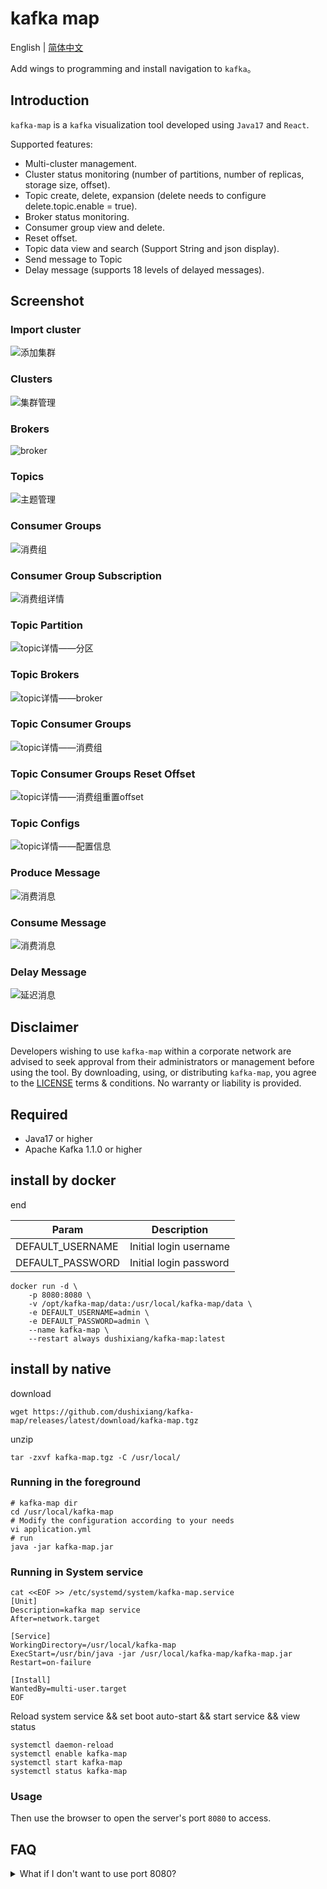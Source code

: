 # kafka map

English | [简体中文](./README-zh_CN.md)

Add wings to programming and install navigation to `kafka`。

## Introduction

`kafka-map` is a `kafka` visualization tool developed using `Java17` and `React`.

Supported features:

- Multi-cluster management.
- Cluster status monitoring (number of partitions, number of replicas, storage size, offset).
- Topic create, delete, expansion (delete needs to configure delete.topic.enable = true).
- Broker status monitoring.
- Consumer group view and delete.
- Reset offset.
- Topic data view and search (Support String and json display).
- Send message to Topic
- Delay message (supports 18 levels of delayed messages).

## Screenshot

### Import cluster

![添加集群](./screenshot/import-cluster.png)

### Clusters

![集群管理](./screenshot/clusters.png)

### Brokers

![broker](./screenshot/brokers.png)

### Topics

![主题管理](./screenshot/topics.png)

### Consumer Groups

![消费组](./screenshot/consumers.png)

### Consumer Group Subscription

![消费组详情](./screenshot/consumer-subscription.png)

### Topic Partition

![topic详情——分区](./screenshot/topic-info-partition.png)

### Topic Brokers

![topic详情——broker](./screenshot/topic-info-broker.png)

### Topic Consumer Groups

![topic详情——消费组](./screenshot/topic-info-consumer.png)

### Topic Consumer Groups Reset Offset

![topic详情——消费组重置offset](./screenshot/topic-info-consumer-reset-offset.png)

### Topic Configs

![topic详情——配置信息](./screenshot/topic-info-config.png)

### Produce Message

![消费消息](./screenshot/producer-message.png)

### Consume Message

![消费消息](./screenshot/consumer-message.png)

### Delay Message

![延迟消息](./screenshot/delay-message.png)

## Disclaimer

Developers wishing to use `kafka-map` within a corporate network are advised to seek approval from their administrators or management before using the tool. By downloading, using, or distributing `kafka-map`, you agree to the [LICENSE](./LICENSE) terms & conditions. No warranty or liability is provided.

## Required

- Java17 or higher
- Apache Kafka 1.1.0 or higher

## install by docker

end

| Param  | Description  |
|---|---|
| DEFAULT_USERNAME |  Initial login username |
| DEFAULT_PASSWORD |  Initial login password |

```shell
docker run -d \
    -p 8080:8080 \
    -v /opt/kafka-map/data:/usr/local/kafka-map/data \
    -e DEFAULT_USERNAME=admin \
    -e DEFAULT_PASSWORD=admin \
    --name kafka-map \
    --restart always dushixiang/kafka-map:latest
```

## install by native

download
```shell
wget https://github.com/dushixiang/kafka-map/releases/latest/download/kafka-map.tgz
```

unzip
```shell
tar -zxvf kafka-map.tgz -C /usr/local/
```

### Running in the foreground
```shell
# kafka-map dir
cd /usr/local/kafka-map
# Modify the configuration according to your needs
vi application.yml
# run
java -jar kafka-map.jar 
```

### Running in System service

```shell
cat <<EOF >> /etc/systemd/system/kafka-map.service
[Unit]
Description=kafka map service
After=network.target

[Service]
WorkingDirectory=/usr/local/kafka-map
ExecStart=/usr/bin/java -jar /usr/local/kafka-map/kafka-map.jar
Restart=on-failure

[Install]
WantedBy=multi-user.target
EOF
```

Reload system service && set boot auto-start && start service && view status

```shell
systemctl daemon-reload
systemctl enable kafka-map
systemctl start kafka-map
systemctl status kafka-map
```

### Usage

Then use the browser to open the server's port `8080` to access.

## FAQ

<details>
    <summary>What if I don't want to use port 8080?</summary>

Add `--server.port=1234` to the startup command to modify the port to `1234`.

```shell
# example
java -jar kafka-map.jar --server.port=1234
```
</details>